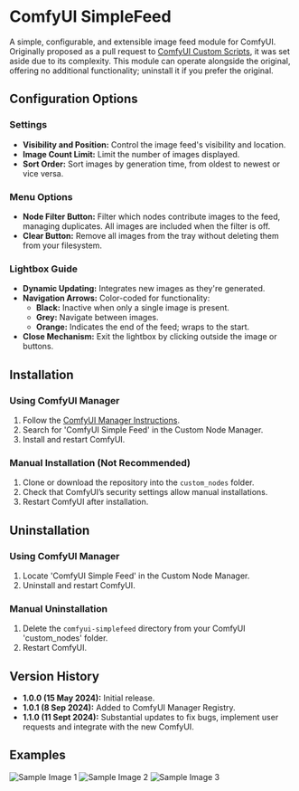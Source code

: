 # ComfyUI SimpleFeed

A simple, configurable, and extensible image feed module for ComfyUI. Originally proposed as a pull request to [ComfyUI Custom Scripts](https://github.com/pythongosssss/ComfyUI-Custom-Scripts), it was set aside due to its complexity. This module can operate alongside the original, offering no additional functionality; uninstall it if you prefer the original.

## Configuration Options

### Settings
- **Visibility and Position:** Control the image feed's visibility and location.
- **Image Count Limit:** Limit the number of images displayed.
- **Sort Order:** Sort images by generation time, from oldest to newest or vice versa.

### Menu Options
- **Node Filter Button:** Filter which nodes contribute images to the feed, managing duplicates. All images are included when the filter is off.
- **Clear Button:** Remove all images from the tray without deleting them from your filesystem.

### Lightbox Guide
- **Dynamic Updating:** Integrates new images as they're generated.
- **Navigation Arrows:** Color-coded for functionality:
  - **Black:** Inactive when only a single image is present.
  - **Grey:** Navigate between images.
  - **Orange:** Indicates the end of the feed; wraps to the start.
- **Close Mechanism:** Exit the lightbox by clicking outside the image or buttons.

## Installation

### Using ComfyUI Manager
1. Follow the [ComfyUI Manager Instructions](https://github.com/ltdrdata/ComfyUI-Manager).
2. Search for 'ComfyUI Simple Feed' in the Custom Node Manager.
3. Install and restart ComfyUI.

### Manual Installation (Not Recommended)
1. Clone or download the repository into the `custom_nodes` folder.
2. Check that ComfyUI’s security settings allow manual installations.
3. Restart ComfyUI after installation.

## Uninstallation

### Using ComfyUI Manager
1. Locate 'ComfyUI Simple Feed' in the Custom Node Manager.
2. Uninstall and restart ComfyUI.

### Manual Uninstallation
1. Delete the `comfyui-simplefeed` directory from your ComfyUI 'custom_nodes' folder.
2. Restart ComfyUI.

## Version History
- **1.0.0 (15 May 2024):** Initial release.
- **1.0.1 (8 Sep 2024):** Added to ComfyUI Manager Registry.
- **1.1.0 (11 Sept 2024):** Substantial updates to fix bugs, implement user requests and integrate with the new ComfyUI.

## Examples

![Sample Image 1](https://github.com/user-attachments/assets/0b5a60db-d324-4250-ae33-007d09db2555)
![Sample Image 2](https://github.com/user-attachments/assets/9ce4e33f-1b24-48a2-97c2-9903e764ee80)
![Sample Image 3](https://github.com/user-attachments/assets/3ee423fd-6992-45ea-a93e-96cf6bad0c34)
